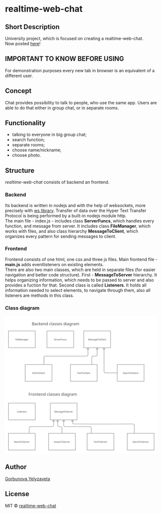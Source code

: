 # realtime-web-chat
## Short Description
University project, which is focused on creating a realtime-web-chat.  
Now posted [here](https://realtime-web-chat.herokuapp.com/)!
## IMPORTANT TO KNOW BEFORE USING  
For demonstration purposes every new tab in browser is an equivalent of a different user.
## Concept
Chat provides possibility to talk to people, who use the same app. Users are able to do that either in group chat, or in separate rooms.
## Functionality
* talking to everyone in big group chat;
* search function;
* separate rooms;
* choose name/nickname;
* choose photo.
## Structure
*realtime-web-chat* consists of backend an frontend.  
### Backend  
Its backend is written in nodejs and with the help of websockets, more precisely with [ws library](https://github.com/websockets/ws). Transfer of data over the Hyper Text Transfer Protocol is being performed by a built-in nodejs module http.  
The main file - index.js - includes class **ServerFuncs**, which handles every function, and message from server. It includes class **FileManager**, which works with files, and also class hierarchy **MessageToClient**, which organizes every pattern for sending messages to client.
### Frontend  
Frontend consists of one html, one css and three js files. Main frontend file - **main.js** adds eventlisteners on existing elements.  
There are also two main classes, which are held in separate files (for easier navigation and better code structure). First - **MessageToServer** hierarchy. It helps organizing information, which needs to be passed to server and also provides a fuction for that. Second class is called **Listeners**. It holds all information needed to select elements, to navigate through them, also all listeners are methods in this class.  
### Class diagram  
![Class Diagram](https://github.com/lizardlynx/realtime-web-chat/blob/main/docs/ClassDiagram(1).png)
## Author
[Gorbunova Yelyzaveta](https://github.com/lizardlynx)  
## License
MIT © [realtime-web-chat](https://github.com/lizardlynx/realtime-web-chat)

